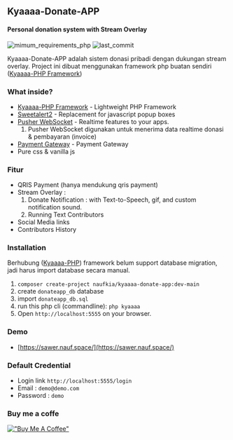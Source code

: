 ## Kyaaaa-Donate-APP
#### Personal donation system with Stream Overlay

![mimum_requirements_php](https://img.shields.io/badge/PHP-^7.3|^8.0-green?style=flat-square&logo=PHP)
![last_commit](https://img.shields.io/github/last-commit/naufkia/kyaaaa-php?style=flat-square)

Kyaaaa-Donate-APP adalah sistem donasi pribadi dengan dukungan stream overlay.
Project ini dibuat menggunakan framework php buatan sendiri ([Kyaaaa-PHP Framework](https://github.com/naufkia/kyaaaa-php))

### What inside?

* [Kyaaaa-PHP Framework](https://github.com/naufkia/kyaaaa-php) - Lightweight PHP Framework
* [Sweetalert2](https://sweetalert2.github.io/) - Replacement for javascript popup boxes
* [Pusher WebSocket](https://pusher.com/channels) - Realtime features to your apps.
  1) Pusher WebSocket digunakan untuk menerima data realtime donasi & pembayaran (invoice)
* [Payment Gateway](https://tripay.co.id) - Payment Gateway
* Pure css & vanilla js

### Fitur

* QRIS Payment (hanya mendukung qris payment)
* Stream Overlay :
  1) Donate Notification : with Text-to-Speech, gif, and custom notification sound.
  2) Running Text Contributors
* Social Media links
* Contributors History

### Installation
Berhubung ([Kyaaaa-PHP](https://github.com/naufkia/kyaaaa-php)) framework belum support database migration, jadi harus import database secara manual.

1. `composer create-project naufkia/kyaaaa-donate-app:dev-main`
2. create `donateapp_db` database
3. import `donateapp_db.sql`
4. run this php cli (commandline): `php kyaaaa`
5. Open `http://localhost:5555` on your browser.

### Demo
* [https://sawer.nauf.space/](https://sawer.nauf.space/)

### Default Credential
* Login link `http://localhost:5555/login`
* Email : `demo@demo.com`
* Password : `demo`

### Buy me a coffe
[!["Buy Me A Coffee"](https://nauf.space/orange_img.webp)](https://nauf.space/donate)

